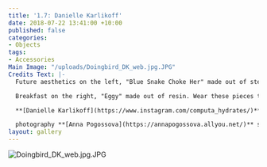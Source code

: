 ```yaml
---
title: '1.7: Danielle Karlikoff'
date: 2018-07-22 13:41:00 +10:00
published: false
categories:
- Objects
tags:
- Accessories
Main Image: "/uploads/Doingbird_DK_web.jpg.JPG"
Credits Text: |-
  Future aesthetics on the left, "Blue Snake Choke Her" made out of sterling silver and London blue topaz.

  Breakfast on the right, "Eggy" made out of resin. Wear these pieces to your next soirée or out in the world.

  **[Danielle Karlikoff](https://www.instagram.com/computa_hydrates/)**

  photography **[Anna Pogossova](https://annapogossova.allyou.net/)** styling **[Miguel Urbina Tan](https://www.instagram.com/miguelurbinatan)**
layout: gallery
---
```


![Doingbird_DK_web.jpg.JPG](/uploads/Doingbird_DK_web.jpg.JPG)